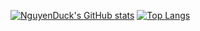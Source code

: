 [![NguyenDuck's GitHub stats](https://github-readme-stats.vercel.app/api?username=NguyenDuck&theme=tokyonight&layout=compact)](https://github.com/anuraghazra/github-readme-stats)
[![Top Langs](https://github-readme-stats.vercel.app/api/top-langs/?username=NguyenDuck&theme=tokyonight)](https://github.com/anuraghazra/github-readme-stats)
